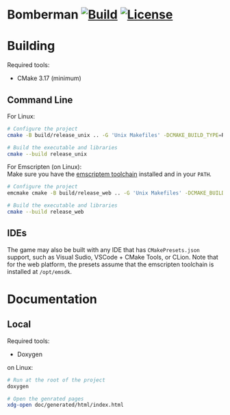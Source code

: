 Bomberman
[![Build](https://img.shields.io/github/workflow/status/MisterPeModder/Bomberman-Global-Offensive/Build-Testing)](https://github.com/MisterPeModder/Bomberman-Global-Offensive/actions/workflows/ci.yml)
[![License](https://img.shields.io/github/license/MisterPeModder/Bomberman-Global-Offensive)](https://github.com/MisterPeModder/Bomberman-Global-Offensive)
====

# Building

Required tools:
- CMake 3.17 (minimum)

## Command Line

For Linux:
```sh
# Configure the project
cmake -B build/release_unix .. -G 'Unix Makefiles' -DCMAKE_BUILD_TYPE=Release

# Build the executable and libraries
cmake --build release_unix
```

For Emscripten (on Linux):  
Make sure you have the [emscriptem toolchain](https://emscripten.org/) installed and in your `PATH`.

```sh
# Configure the project
emcmake cmake -B build/release_web .. -G 'Unix Makefiles' -DCMAKE_BUILD_TYPE=Release

# Build the executable and libraries
cmake --build release_web
```

## IDEs

The game may also be built with any IDE that has `CMakePresets.json` support, such as Visual Sudio, VSCode + CMake Tools, or CLion.
Note that for the web platform, the presets assume that the emscripten toolchain is installed at `/opt/emsdk`.


# Documentation

## Local

Required tools:
- Doxygen

on Linux:
```sh
# Run at the root of the project
doxygen

# Open the genrated pages
xdg-open doc/generated/html/index.html
```
